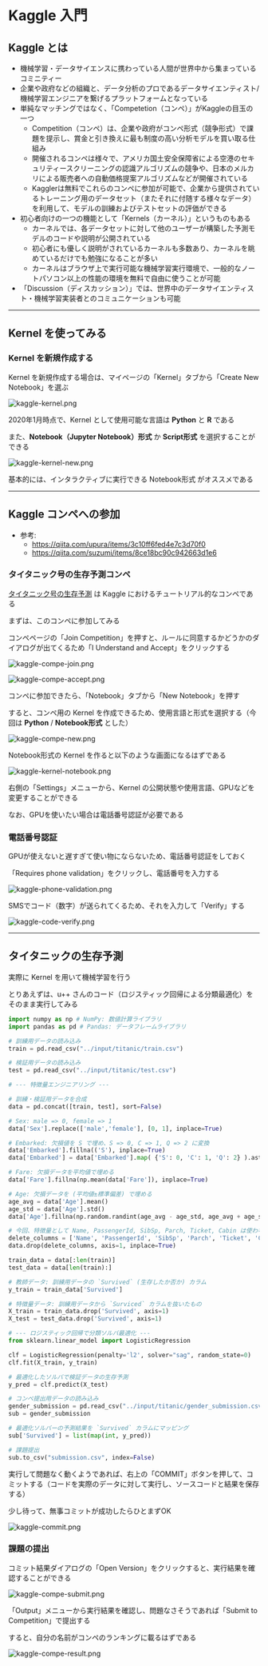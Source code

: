# Kaggle 入門

## Kaggle とは

- 機械学習・データサイエンスに携わっている人間が世界中から集まっているコミニティー
- 企業や政府などの組織と、データ分析のプロであるデータサイエンティスト/機械学習エンジニアを繋げるプラットフォームとなっている
- 単純なマッチングではなく、「Competetion（コンペ）」がKaggleの目玉の一つ
    - Competition（コンペ）は、企業や政府がコンペ形式（競争形式）で課題を提示し、賞金と引き換えに最も制度の高い分析モデルを買い取る仕組み
    - 開催されるコンペは様々で、アメリカ国土安全保障省による空港のセキュリティースクリーニングの認識アルゴリズムの競争や、日本のメルカリによる販売者への自動価格提案アルゴリズムなどが開催されている
    - Kagglerは無料でこれらのコンペに参加が可能で、企業から提供されているトレーニング用のデータセット（またそれに付随する様々なデータ）を利用して、モデルの訓練およびテストセットの評価ができる
- 初心者向けの一つの機能として「Kernels（カーネル）」というものもある
    - カーネルでは、各データセットに対して他のユーザーが構築した予測モデルのコードや説明が公開されている
    - 初心者にも優しく説明がされているカーネルも多数あり、カーネルを眺めているだけでも勉強になることが多い
    - カーネルはブラウザ上で実行可能な機械学習実行環境で、一般的なノートパソコン以上の性能の環境を無料で自由に使うことが可能
- 「Discussion（ディスカッション）」では、世界中のデータサイエンティスト・機械学習実装者とのコミュニケーションも可能

***

## Kernel を使ってみる

### Kernel を新規作成する
Kernel を新規作成する場合は、マイページの「Kernel」タブから「Create New Notebook」を選ぶ

![kaggle-kernel.png](./img/kaggle-kernel.png)

2020年1月時点で、Kernel として使用可能な言語は **Python** と **R** である

また、**Notebook（Jupyter Notebook）形式** か **Script形式** を選択することができる

![kaggle-kernel-new.png](./img/kaggle-kernel-new.png)

基本的には、インタラクティブに実行できる Notebook形式 がオススメである

***

## Kaggle コンペへの参加

- 参考:
    - https://qiita.com/upura/items/3c10ff6fed4e7c3d70f0
    - https://qiita.com/suzumi/items/8ce18bc90c942663d1e6

### タイタニック号の生存予測コンペ
[タイタニック号の生存予測](https://www.kaggle.com/c/titanic) は Kaggle におけるチュートリアル的なコンペである

まずは、このコンペに参加してみる

コンペページの「Join Competition」を押すと、ルールに同意するかどうかのダイアログが出てくるため「I Understand and Accept」をクリックする

![kaggle-compe-join.png](./img/kaggle-compe-join.png)

![kaggle-compe-accept.png](./img/kaggle-compe-accept.png)

コンペに参加できたら、「Notebook」タブから「New Notebook」を押す

すると、コンペ用の Kernel を作成できるため、使用言語と形式を選択する（今回は **Python** / **Notebook形式** とした）

![kaggle-compe-new.png](./img/kaggle-compe-new.png)

Notebook形式の Kernel を作ると以下のような画面になるはずである

![kaggle-kernel-notebook.png](./img/kaggle-kernel-notebook.png)

右側の「Settings」メニューから、Kernel の公開状態や使用言語、GPUなどを変更することができる

なお、GPUを使いたい場合は電話番号認証が必要である

### 電話番号認証
GPUが使えないと遅すぎて使い物にならないため、電話番号認証をしておく

「Requires phone validation」をクリックし、電話番号を入力する

![kaggle-phone-validation.png](./img/kaggle-phone-validation.png)

SMSでコード（数字）が送られてくるため、それを入力して「Verify」する

![kaggle-code-verify.png](./img/kaggle-code-verify.png)

***

## タイタニックの生存予測

実際に Kernel を用いて機械学習を行う

とりあえずは、u++ さんのコード（ロジスティック回帰による分類最適化）をそのまま実行してみる

```python
import numpy as np # NumPy: 数値計算ライブラリ
import pandas as pd # Pandas: データフレームライブラリ

# 訓練用データの読み込み
train = pd.read_csv("../input/titanic/train.csv")

# 検証用データの読み込み
test = pd.read_csv("../input/titanic/test.csv")

# --- 特徴量エンジニアリング ---

# 訓練・検証用データを合成
data = pd.concat([train, test], sort=False)

# Sex: male => 0, female => 1
data['Sex'].replace(['male','female'], [0, 1], inplace=True)

# Embarked: 欠損値を S で埋め、S => 0, C => 1, Q => 2 に変換 
data['Embarked'].fillna(('S'), inplace=True)
data['Embarked'] = data['Embarked'].map( {'S': 0, 'C': 1, 'Q': 2} ).astype(int)

# Fare: 欠損データを平均値で埋める
data['Fare'].fillna(np.mean(data['Fare']), inplace=True)

# Age: 欠損データを (平均値±標準偏差) で埋める
age_avg = data['Age'].mean()
age_std = data['Age'].std()
data['Age'].fillna(np.random.randint(age_avg - age_std, age_avg + age_std), inplace=True)

# 今回、特徴量として Name, PassengerId, SibSp, Parch, Ticket, Cabin は使わないことにする
delete_columns = ['Name', 'PassengerId', 'SibSp', 'Parch', 'Ticket', 'Cabin']
data.drop(delete_columns, axis=1, inplace=True)

train_data = data[:len(train)]
test_data = data[len(train):]

# 教師データ: 訓練用データの `Survived` (生存したか否か) カラム
y_train = train_data['Survived']

# 特徴量データ: 訓練用データから `Surviced` カラムを抜いたもの
X_train = train_data.drop('Survived', axis=1)
X_test = test_data.drop('Survived', axis=1)

# --- ロジスティック回帰で分類ソルバ最適化 ---
from sklearn.linear_model import LogisticRegression

clf = LogisticRegression(penalty='l2', solver="sag", random_state=0)
clf.fit(X_train, y_train)

# 最適化したソルバで検証データの生存予測
y_pred = clf.predict(X_test)

# コンペ提出用データの読み込み
gender_submission = pd.read_csv("../input/titanic/gender_submission.csv")
sub = gender_submission

# 最適化ソルバーの予測結果を `Survived` カラムにマッピング
sub['Survived'] = list(map(int, y_pred))

# 課題提出
sub.to_csv("submission.csv", index=False)
```

実行して問題なく動くようであれば、右上の「COMMIT」ボタンを押して、コミットする（コードを実際のデータに対して実行し、ソースコードと結果を保存する）

少し待って、無事コミットが成功したらひとまずOK

![kaggle-commit.png](./img/kaggle-commit.png)

### 課題の提出
コミット結果ダイアログの「Open Version」をクリックすると、実行結果を確認することができる

![kaggle-compe-submit.png](./img/kaggle-compe-submit.png)

「Output」メニューから実行結果を確認し、問題なさそうであれば「Submit to Competition」で提出する

すると、自分の名前がコンペのランキングに載るはずである

![kaggle-compe-result.png](./img/kaggle-compe-result.png)
